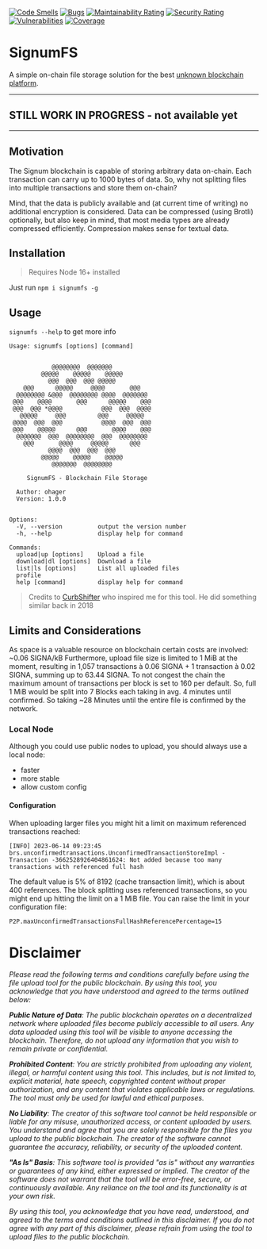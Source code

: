 [![Code Smells](https://sonarcloud.io/api/project_badges/measure?project=ohager_signumfs&metric=code_smells)](https://sonarcloud.io/summary/new_code?id=ohager_signumfs)
[![Bugs](https://sonarcloud.io/api/project_badges/measure?project=ohager_signumfs&metric=bugs)](https://sonarcloud.io/summary/new_code?id=ohager_signumfs)
[![Maintainability Rating](https://sonarcloud.io/api/project_badges/measure?project=ohager_signumfs&metric=sqale_rating)](https://sonarcloud.io/summary/new_code?id=ohager_signumfs)
[![Security Rating](https://sonarcloud.io/api/project_badges/measure?project=ohager_signumfs&metric=security_rating)](https://sonarcloud.io/summary/new_code?id=ohager_signumfs)
[![Vulnerabilities](https://sonarcloud.io/api/project_badges/measure?project=ohager_signumfs&metric=vulnerabilities)](https://sonarcloud.io/summary/new_code?id=ohager_signumfs)
[![Coverage](https://sonarcloud.io/api/project_badges/measure?project=ohager_signumfs&metric=coverage)](https://sonarcloud.io/summary/new_code?id=ohager_signumfs)

# SignumFS

A simple on-chain file storage solution for the best [unknown blockchain platform](https://signum.network).

---

## STILL WORK IN PROGRESS - not available yet

---

## Motivation

The Signum blockchain is capable of storing arbitrary data on-chain. Each transaction can carry up to 1000 bytes of data.
So, why not splitting files into multiple transactions and store them on-chain?

Mind, that the data is publicly available and (at current time of writing) no additional encryption is considered.
Data can be compressed (using Brotli) optionally, but also keep in mind, that most media types are already compressed efficiently.
Compression makes sense for textual data.

## Installation

> Requires Node 16+ installed

Just run `npm i signumfs -g`

## Usage

`signumfs --help` to get more info

```
Usage: signumfs [options] [command]


            @@@@@@@@  @@@@@@@
         @@@@@    @@@@@    @@@@@
           @@@  @@@  @@@ @@@@@
    @@@      @@@@@     @@@@       @@@
  @@@@@@@@ &@@@  @@@@@@@@ @@@@  @@@@@@@
 @@@    @@@@       @@@      @@@@@    @@@
 @@@  @@@ *@@@@           @@@  @@@  @@@@
   @@@@@     @@@         @@@     @@@@@
 @@@@  @@@  @@@           @@@@  @@@  @@@
 @@@    @@@@@      @@@       @@@@    @@@
  @@@@@@@  @@@  @@@@@@@@  @@@  @@@@@@@@
    @@@       @@@@     @@@@@      @@@
           @@@@  @@@  @@@  @@@
         @@@@@    @@@@@    @@@@@
            @@@@@@@  @@@@@@@@

     SignumFS - Blockchain File Storage

  Author: ohager
  Version: 1.0.0


Options:
  -V, --version          output the version number
  -h, --help             display help for command

Commands:
  upload|up [options]    Upload a file
  download|dl [options]  Download a file
  list|ls [options]      List all uploaded files
  profile
  help [command]         display help for command

```

> Credits to [CurbShifter](https://github.com/CurbShifter) who inspired me for this tool. He did something similar back in 2018

## Limits and Considerations

As space is a valuable resource on blockchain certain costs are involved: ~0.06 SIGNA/kB
Furthermore, upload file size is limited to 1 MiB at the moment,
resulting in 1,057 transactions à 0.06 SIGNA + 1 transaction à 0.02 SIGNA, summing up to 63.44 SIGNA.
To not congest the chain the maximum amount of transactions per block is set to 160 per default.
So, full 1 MiB would be split into 7 Blocks each taking in avg. 4 minutes until confirmed.
So taking ~28 Minutes until the entire file is confirmed by the network.

### Local Node

Although you could use public nodes to upload, you should always use a local node:

- faster
- more stable
- allow custom config

#### Configuration

When uploading larger files you might hit a limit on maximum referenced transactions reached:

```
[INFO] 2023-06-14 09:23:45 brs.unconfirmedtransactions.UnconfirmedTransactionStoreImpl - Transaction -3662528926404861624: Not added because too many transactions with referenced full hash
```

The default value is 5% of 8192 (cache transaction limit), which is about 400 references. The block splitting uses referenced transactions,
so you might end up hitting the limit on a 1 MiB file. You can raise the limit in your configuration file:

```
P2P.maxUnconfirmedTransactionsFullHashReferencePercentage=15
```

# Disclaimer

<em>
Please read the following terms and conditions carefully before using the file upload tool for the public blockchain. By using this tool, you acknowledge that you have understood and agreed to the terms outlined below:

**Public Nature of Data**:
The public blockchain operates on a decentralized network where uploaded files become publicly accessible to all users. Any data uploaded using this tool will be visible to anyone accessing the blockchain. Therefore, do not upload any information that you wish to remain private or confidential.

**Prohibited Content**:
You are strictly prohibited from uploading any violent, illegal, or harmful content using this tool. This includes, but is not limited to, explicit material, hate speech, copyrighted content without proper authorization, and any content that violates applicable laws or regulations. The tool must only be used for lawful and ethical purposes.

**No Liability**:
The creator of this software tool cannot be held responsible or liable for any misuse, unauthorized access, or content uploaded by users. You understand and agree that you are solely responsible for the files you upload to the public blockchain. The creator of the software cannot guarantee the accuracy, reliability, or security of the uploaded content.

**"As Is" Basis**:
This software tool is provided "as is" without any warranties or guarantees of any kind, either expressed or implied. The creator of the software does not warrant that the tool will be error-free, secure, or continuously available. Any reliance on the tool and its functionality is at your own risk.

By using this tool, you acknowledge that you have read, understood, and agreed to the terms and conditions outlined in this disclaimer. If you do not agree with any part of this disclaimer, please refrain from using the tool to upload files to the public blockchain.

</em>
